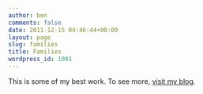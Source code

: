 ```yaml
---
author: ben
comments: false
date: 2011-12-15 04:46:44+00:00
layout: page
slug: families
title: Families
wordpress_id: 1001
---
```


This is some of my best work. To see more, [visit my blog](/).

